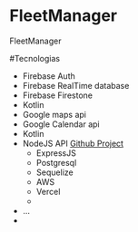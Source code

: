 # FleetManager
 FleetManager
 
#Tecnologias
 * Firebase Auth
 * Firebase RealTime database
 * Firebase Firestone
 * Kotlin
 * Google maps api
 * Google Calendar api
 * Kotlin
 * NodeJS API [Github Project](https://github.com/iampedrovieira/FleetManager_API)
   * ExpressJS
   * Postgresql
   * Sequelize
   * AWS
   * Vercel
   * 
 * ...
 * 

